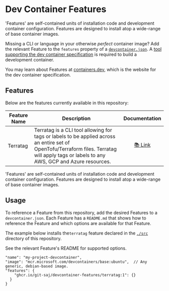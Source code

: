 # Dev Container Features

'Features' are self-contained units of installation code and development container configuration. Features are designed
to install atop a wide-range of base container images.

Missing a CLI or language in your otherwise _perfect_ container image? Add the relevant Feature to the `features`
property of a [`devcontainer.json`](https://containers.dev/implementors/json_reference/#general-properties). A
[tool supporting the dev container specification](https://containers.dev/supporting) is required to build a development
container.

You may learn about Features at [containers.dev](https://containers.dev/implementors/features/), which is the website for the dev container specification.

## Features

Below are the features currently available in this repository:

| Feature Name | Description                                                                                                                                                                                |               Documentation                |
| ------------ | ------------------------------------------------------------------------------------------------------------------------------------------------------------------------------------------ | :----------------------------------------: |
| Terratag     | Terratag is a CLI tool allowing for tags or labels to be applied across an entire set of OpenTofu/Terraform files. Terratag will apply tags or labels to any AWS, GCP and Azure resources. | [📚 Link](./src/terratag/) |

'Features' are self-contained units of installation code and development container configuration. Features are designed
to install atop a wide-range of base container images.

## Usage

To reference a Feature from this repository, add the desired Features to a `devcontainer.json`. Each Feature has a `README.md` that shows how to reference the Feature and which options are available for that Feature.

The example below installs the`terratag` feature declared in the [`./src`](./src) directory of this
repository.

See the relevant Feature's README for supported options.

```jsonc
"name": "my-project-devcontainer",
"image": "mcr.microsoft.com/devcontainers/base:ubuntu",  // Any generic, debian-based image.
"features": {
    "ghcr.io/git-saj/devcontainer-features/terratag:1": {}
  }
}
```
